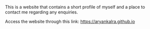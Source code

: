 This is a website that contains a short profile of myself and a place to contact me regarding any enquiries.

Access the website through this link: https://aryankalra.github.io
